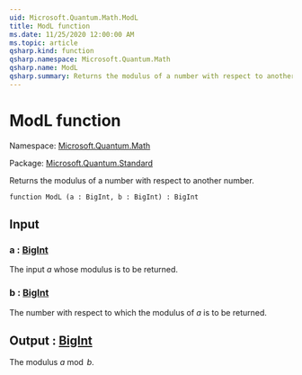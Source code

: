 ```yaml
---
uid: Microsoft.Quantum.Math.ModL
title: ModL function
ms.date: 11/25/2020 12:00:00 AM
ms.topic: article
qsharp.kind: function
qsharp.namespace: Microsoft.Quantum.Math
qsharp.name: ModL
qsharp.summary: Returns the modulus of a number with respect to another number.
---
```


# ModL function

Namespace: [Microsoft.Quantum.Math](xref:Microsoft.Quantum.Math)

Package: [Microsoft.Quantum.Standard](https://nuget.org/packages/Microsoft.Quantum.Standard)


Returns the modulus of a number with respect to another number.

```qsharp
function ModL (a : BigInt, b : BigInt) : BigInt
```


## Input

### a : [BigInt](xref:microsoft.quantum.user-guide.language.types)

The input $a$ whose modulus is to be returned.


### b : [BigInt](xref:microsoft.quantum.user-guide.language.types)

The number with respect to which the modulus of $a$ is to be returned.



## Output : [BigInt](xref:microsoft.quantum.user-guide.language.types)

The modulus $a \bmod b$.